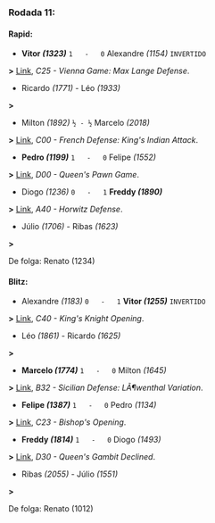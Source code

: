 ### Rodada 11:

#### Rapid:

* **Vitor *(1323)*** `1   -   0`  Alexandre *(1154)* `INVERTIDO`

**>** [Link](https://www.lichess.org/uzz6TLeb), *C25 - Vienna Game: Max Lange Defense*.
* Ricardo *(1771)*     -     Léo *(1933)*

 **>** 
* Milton *(1892)* `½ - ½` Marcelo *(2018)*

**>** [Link](https://www.lichess.org/Hveq9NYu), *C00 - French Defense: King's Indian Attack*.
* **Pedro *(1199)*** `1   -   0`  Felipe *(1552)*

**>** [Link](https://www.lichess.org/3tPc9vbg), *D00 - Queen's Pawn Game*.
* Diogo *(1236)* `0   -   1` **Freddy *(1890)***

**>** [Link](https://www.lichess.org/bzs5OTvF), *A40 - Horwitz Defense*.
* Júlio *(1706)*     -     Ribas *(1623)*

 **>** 

De folga: Renato (1234)

#### Blitz:

* Alexandre *(1183)* `0   -   1` **Vitor *(1255)*** `INVERTIDO`

**>** [Link](https://www.lichess.org/HrAy00oE), *C40 - King's Knight Opening*.
* Léo *(1861)*     -     Ricardo *(1625)*

 **>** 
* **Marcelo *(1774)*** `1   -   0`  Milton *(1645)*

**>** [Link](https://www.lichess.org/ddfdNyXJ), *B32 - Sicilian Defense: LÃ¶wenthal Variation*.
* **Felipe *(1387)*** `1   -   0`  Pedro *(1134)*

**>** [Link](https://www.lichess.org/XgzeSbk8), *C23 - Bishop's Opening*.
* **Freddy *(1814)*** `1   -   0`  Diogo *(1493)*

**>** [Link](https://www.lichess.org/xVTfL6Vs), *D30 - Queen's Gambit Declined*.
* Ribas *(2055)*     -     Júlio *(1551)*

 **>** 

De folga: Renato (1012)

